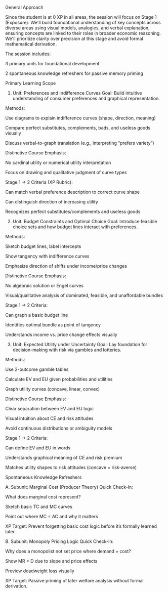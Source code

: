 General Approach

Since the student is at 0 XP in all areas, the session will focus on Stage 1 (Exposure). We'll build foundational understanding of key concepts across diverse areas using visual models, analogies, and verbal explanation, ensuring concepts are linked to their roles in broader economic reasoning. We'll prioritize clarity over precision at this stage and avoid formal mathematical derivation.

The session includes:

3 primary units for foundational development

2 spontaneous knowledge refreshers for passive memory priming

Primary Learning Scope

1. Unit: Preferences and Indifference Curves
Goal: Build intuitive understanding of consumer preferences and graphical representation.

Methods:

Use diagrams to explain indifference curves (shape, direction, meaning)

Compare perfect substitutes, complements, bads, and useless goods visually

Discuss verbal-to-graph translation (e.g., interpreting “prefers variety”)

Distinctive Course Emphasis:

No cardinal utility or numerical utility interpretation

Focus on drawing and qualitative judgment of curve types

Stage 1 → 2 Criteria (XP Rubric):

Can match verbal preference description to correct curve shape

Can distinguish direction of increasing utility

Recognizes perfect substitutes/complements and useless goods

2. Unit: Budget Constraints and Optimal Choice
Goal: Introduce feasible choice sets and how budget lines interact with preferences.

Methods:

Sketch budget lines, label intercepts

Show tangency with indifference curves

Emphasize direction of shifts under income/price changes

Distinctive Course Emphasis:

No algebraic solution or Engel curves

Visual/qualitative analysis of dominated, feasible, and unaffordable bundles

Stage 1 → 2 Criteria:

Can graph a basic budget line

Identifies optimal bundle as point of tangency

Understands income vs. price change effects visually

3. Unit: Expected Utility under Uncertainty
Goal: Lay foundation for decision-making with risk via gambles and lotteries.

Methods:

Use 2-outcome gamble tables

Calculate EV and EU given probabilities and utilities

Graph utility curves (concave, linear, convex)

Distinctive Course Emphasis:

Clear separation between EV and EU logic

Visual intuition about CE and risk attitudes

Avoid continuous distributions or ambiguity models

Stage 1 → 2 Criteria:

Can define EV and EU in words

Understands graphical meaning of CE and risk premium

Matches utility shapes to risk attitudes (concave = risk-averse)

Spontaneous Knowledge Refreshers

A. Subunit: Marginal Cost (Producer Theory)
Quick Check-In:

What does marginal cost represent?

Sketch basic TC and MC curves

Point out where MC = AC and why it matters

XP Target: Prevent forgetting basic cost logic before it’s formally learned later.

B. Subunit: Monopoly Pricing Logic
Quick Check-In:

Why does a monopolist not set price where demand = cost?

Show MR < D due to slope and price effects

Preview deadweight loss visually

XP Target: Passive priming of later welfare analysis without formal derivation.

